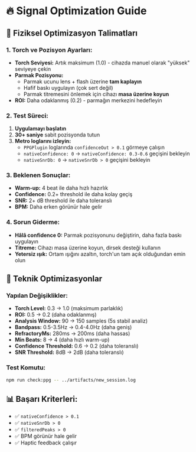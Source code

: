 # 🔥 Signal Optimization Guide

## 📱 **Fiziksel Optimizasyon Talimatları**

### **1. Torch ve Pozisyon Ayarları:**
- **Torch Seviyesi:** Artık maksimum (1.0) - cihazda manuel olarak "yüksek" seviyeye çekin
- **Parmak Pozisyonu:** 
  - Parmak ucunu lens + flash üzerine **tam kaplayın**
  - Hafif baskı uygulayın (çok sert değil)
  - Parmak titremesini önlemek için cihazı **masa üzerine koyun**
- **ROI:** Daha odaklanmış (0.2) - parmağın merkezini hedefleyin

### **2. Test Süreci:**
1. **Uygulamayı başlatın**
2. **30+ saniye** sabit pozisyonda tutun
3. **Metro loglarını izleyin:**
   - `PPGPlugin` loglarında `confidenceOut > 0.1` görmeye çalışın
   - `nativeConfidence: 0` → `nativeConfidence: 0.3-0.6` geçişini bekleyin
   - `nativeSnrDb: 0` → `nativeSnrDb > 0` geçişini bekleyin

### **3. Beklenen Sonuçlar:**
- **Warm-up:** 4 beat ile daha hızlı hazırlık
- **Confidence:** 0.2+ threshold ile daha kolay geçiş
- **SNR:** 2+ dB threshold ile daha toleranslı
- **BPM:** Daha erken görünür hale gelir

### **4. Sorun Giderme:**
- **Hâlâ confidence 0:** Parmak pozisyonunu değiştirin, daha fazla baskı uygulayın
- **Titreme:** Cihazı masa üzerine koyun, dirsek desteği kullanın
- **Yetersiz ışık:** Ortam ışığını azaltın, torch'un tam açık olduğundan emin olun

## 🔧 **Teknik Optimizasyonlar**

### **Yapılan Değişiklikler:**
- **Torch Level:** 0.3 → 1.0 (maksimum parlaklık)
- **ROI:** 0.5 → 0.2 (daha odaklanmış)
- **Analysis Window:** 90 → 150 samples (5s stabil analiz)
- **Bandpass:** 0.5-3.5Hz → 0.4-4.0Hz (daha geniş)
- **RefractoryMs:** 280ms → 200ms (daha hassas)
- **Min Beats:** 8 → 4 (daha hızlı warm-up)
- **Confidence Threshold:** 0.6 → 0.2 (daha toleranslı)
- **SNR Threshold:** 8dB → 2dB (daha toleranslı)

### **Test Komutu:**
```bash
npm run check:ppg -- ../artifacts/new_session.log
```

## 📊 **Başarı Kriterleri:**
- ✅ `nativeConfidence > 0.1`
- ✅ `nativeSnrDb > 0`
- ✅ `filteredPeaks > 0`
- ✅ BPM görünür hale gelir
- ✅ Haptic feedback çalışır
